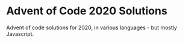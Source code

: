 # Advent of Code 2020 Solutions

Advent of code solutions for 2020, in various languages - but mostly Javascript.
